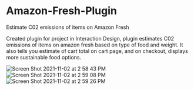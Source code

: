 # Amazon-Fresh-Plugin
Estimate C02 emissions of items on Amazon Fresh

Created plugin for project in Interaction Design, plugin estimates C02 emissions of items on amazon fresh based on type of food and weight. It also tells you estimate of cart total on cart page, and on checkout, displays more sustainable food options.

![Screen Shot 2021-11-02 at 2 58 43 PM](https://user-images.githubusercontent.com/35949542/139927965-0892ef7d-74a6-40fc-bfdd-e8736dcf52f0.png)
![Screen Shot 2021-11-02 at 2 59 08 PM](https://user-images.githubusercontent.com/35949542/139928026-74887104-6f2d-4c16-ac03-cd3d16ffb095.png)
![Screen Shot 2021-11-02 at 2 59 26 PM](https://user-images.githubusercontent.com/35949542/139928065-8fc6b9d9-330d-499f-97c7-50904686e30f.png)
